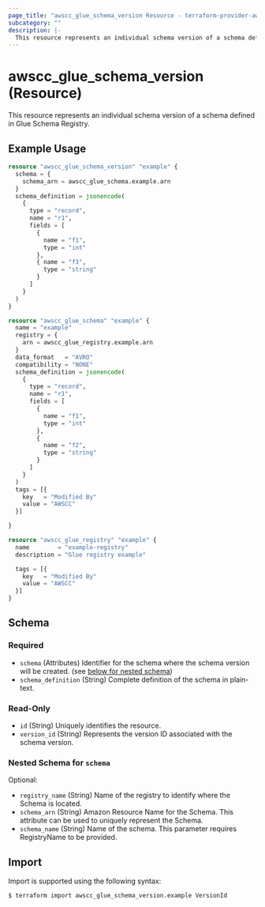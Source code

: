 ```yaml
---
page_title: "awscc_glue_schema_version Resource - terraform-provider-awscc"
subcategory: ""
description: |-
  This resource represents an individual schema version of a schema defined in Glue Schema Registry.
---
```


# awscc_glue_schema_version (Resource)

This resource represents an individual schema version of a schema defined in Glue Schema Registry.

## Example Usage

```terraform
resource "awscc_glue_schema_version" "example" {
  schema = {
    schema_arn = awscc_glue_schema.example.arn
  }
  schema_definition = jsonencode(
    {
      type = "record",
      name = "r1",
      fields = [
        {
          name = "f1",
          type = "int"
        },
        { name = "f3",
          type = "string"
        }
      ]
    }
  )
}

resource "awscc_glue_schema" "example" {
  name = "example"
  registry = {
    arn = awscc_glue_registry.example.arn
  }
  data_format   = "AVRO"
  compatibility = "NONE"
  schema_definition = jsonencode(
    {
      type = "record",
      name = "r1",
      fields = [
        {
          name = "f1",
          type = "int"
        },
        {
          name = "f2",
          type = "string"
        }
      ]
    }
  )
  tags = [{
    key   = "Modified By"
    value = "AWSCC"
  }]

}

resource "awscc_glue_registry" "example" {
  name        = "example-registry"
  description = "Glue registry example"

  tags = [{
    key   = "Modified By"
    value = "AWSCC"
  }]
}
```

<!-- schema generated by tfplugindocs -->
## Schema

### Required

- `schema` (Attributes) Identifier for the schema where the schema version will be created. (see [below for nested schema](#nestedatt--schema))
- `schema_definition` (String) Complete definition of the schema in plain-text.

### Read-Only

- `id` (String) Uniquely identifies the resource.
- `version_id` (String) Represents the version ID associated with the schema version.

<a id="nestedatt--schema"></a>
### Nested Schema for `schema`

Optional:

- `registry_name` (String) Name of the registry to identify where the Schema is located.
- `schema_arn` (String) Amazon Resource Name for the Schema. This attribute can be used to uniquely represent the Schema.
- `schema_name` (String) Name of the schema. This parameter requires RegistryName to be provided.

## Import

Import is supported using the following syntax:

```shell
$ terraform import awscc_glue_schema_version.example VersionId
```